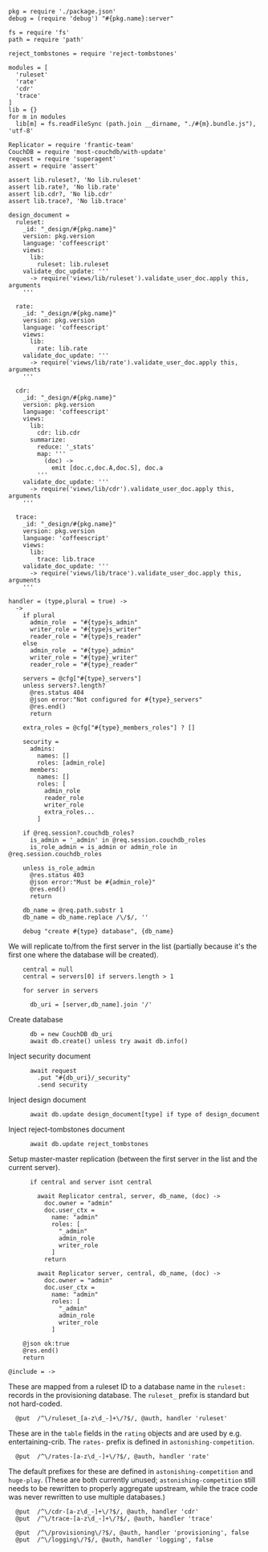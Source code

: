     pkg = require './package.json'
    debug = (require 'debug') "#{pkg.name}:server"

    fs = require 'fs'
    path = require 'path'

    reject_tombstones = require 'reject-tombstones'

    modules = [
      'ruleset'
      'rate'
      'cdr'
      'trace'
    ]
    lib = {}
    for m in modules
      lib[m] = fs.readFileSync (path.join __dirname, "./#{m}.bundle.js"), 'utf-8'

    Replicator = require 'frantic-team'
    CouchDB = require 'most-couchdb/with-update'
    request = require 'superagent'
    assert = require 'assert'

    assert lib.ruleset?, 'No lib.ruleset'
    assert lib.rate?, 'No lib.rate'
    assert lib.cdr?, 'No lib.cdr'
    assert lib.trace?, 'No lib.trace'

    design_document =
      ruleset:
        _id: "_design/#{pkg.name}"
        version: pkg.version
        language: 'coffeescript'
        views:
          lib:
            ruleset: lib.ruleset
        validate_doc_update: '''
          -> require('views/lib/ruleset').validate_user_doc.apply this, arguments
        '''

      rate:
        _id: "_design/#{pkg.name}"
        version: pkg.version
        language: 'coffeescript'
        views:
          lib:
            rate: lib.rate
        validate_doc_update: '''
          -> require('views/lib/rate').validate_user_doc.apply this, arguments
        '''

      cdr:
        _id: "_design/#{pkg.name}"
        version: pkg.version
        language: 'coffeescript'
        views:
          lib:
            cdr: lib.cdr
          summarize:
            reduce: '_stats'
            map: '''
              (doc) ->
                emit [doc.c,doc.A,doc.S], doc.a
            '''
        validate_doc_update: '''
          -> require('views/lib/cdr').validate_user_doc.apply this, arguments
        '''

      trace:
        _id: "_design/#{pkg.name}"
        version: pkg.version
        language: 'coffeescript'
        views:
          lib:
            trace: lib.trace
        validate_doc_update: '''
          -> require('views/lib/trace').validate_user_doc.apply this, arguments
        '''

    handler = (type,plural = true) ->
      ->
        if plural
          admin_role  = "#{type}s_admin"
          writer_role = "#{type}s_writer"
          reader_role = "#{type}s_reader"
        else
          admin_role  = "#{type}_admin"
          writer_role = "#{type}_writer"
          reader_role = "#{type}_reader"

        servers = @cfg["#{type}_servers"]
        unless servers?.length?
          @res.status 404
          @json error:"Not configured for #{type}_servers"
          @res.end()
          return

        extra_roles = @cfg["#{type}_members_roles"] ? []

        security =
          admins:
            names: []
            roles: [admin_role]
          members:
            names: []
            roles: [
              admin_role
              reader_role
              writer_role
              extra_roles...
            ]

        if @req.session?.couchdb_roles?
          is_admin = '_admin' in @req.session.couchdb_roles
          is_role_admin = is_admin or admin_role in @req.session.couchdb_roles

        unless is_role_admin
          @res.status 403
          @json error:"Must be #{admin_role}"
          @res.end()
          return

        db_name = @req.path.substr 1
        db_name = db_name.replace /\/$/, ''

        debug "create #{type} database", {db_name}

We will replicate to/from the first server in the list (partially because it's the first one where the database will be created).

        central = null
        central = servers[0] if servers.length > 1

        for server in servers

          db_uri = [server,db_name].join '/'

Create database

          db = new CouchDB db_uri
          await db.create() unless try await db.info()

Inject security document

          await request
            .put "#{db_uri}/_security"
            .send security

Inject design document

          await db.update design_document[type] if type of design_document

Inject reject-tombstones document

          await db.update reject_tombstones

Setup master-master replication
(between the first server in the list and the current server).

          if central and server isnt central

            await Replicator central, server, db_name, (doc) ->
              doc.owner = "admin"
              doc.user_ctx =
                name: "admin"
                roles: [
                  "_admin"
                  admin_role
                  writer_role
                ]
              return

            await Replicator server, central, db_name, (doc) ->
              doc.owner = "admin"
              doc.user_ctx =
                name: "admin"
                roles: [
                  "_admin"
                  admin_role
                  writer_role
                ]

        @json ok:true
        @res.end()
        return

    @include = ->

These are mapped from a ruleset ID to a database name in the `ruleset:` records in the provisioning database.
The `ruleset_` prefix is standard but not hard-coded.

      @put  /^\/ruleset_[a-z\d_-]+\/?$/, @auth, handler 'ruleset'

These are in the `table` fields in the `rating` objects and are used by e.g. entertaining-crib.
The `rates-` prefix is defined in `astonishing-competition`.

      @put  /^\/rates-[a-z\d_-]+\/?$/, @auth, handler 'rate'

The default prefixes for these are defined in `astonishing-competition` and `huge-play`.
(These are both currently unused; `astonishing-competition` still needs to be rewritten to properly aggregate upstream, while the trace code was never rewritten to use multiple databases.)

      @put  /^\/cdr-[a-z\d_-]+\/?$/, @auth, handler 'cdr'
      @put  /^\/trace-[a-z\d_-]+\/?$/, @auth, handler 'trace'

      @put  /^\/provisioning\/?$/, @auth, handler 'provisioning', false
      @put  /^\/logging\/?$/, @auth, handler 'logging', false
